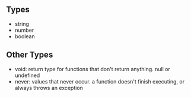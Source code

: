 ## Types

- string
- number
- boolean

## Other Types

- void: return type for functions that don't return anything. null or undefined
- never: values that never occur. a function doesn't finish executing, or always throws an exception
